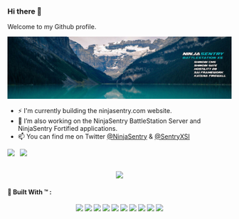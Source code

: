 ### Hi there 👋

Welcome to my Github profile.

![NinjaSentry BattleStation](img/ninjasentry-background-battlestation-xs.jpg)

- ⚡ I'm currently building the ninjasentry.com website.
- 🔭 I’m also working on the NinjaSentry BattleStation Server and NinjaSentry Fortified applications.
- 📫 You can find me on Twitter [@NinjaSentry](https://twitter.com/NinjaSentry) & [@SentryXSI](https://twitter.com/SentryXSI)


<div class="container">

<img style="height: auto; width: 55%;" class="img" src="https://github-readme-stats.vercel.app/api?username=michaelsentry&show_icons=true&theme=github_dark&include_all_commits=true&count_private=true&show_icons=true&line_height=20&hide_border=true" />
&nbsp;
<img style="height: auto; width: 40%;" class="img" src="https://github-readme-stats.vercel.app/api/top-langs/?username=michaelsentry&theme=github_dark&layout=compact&langs_count=4&hide_border=true" /></div>

</div>

<p align="center">
<br />
<img src="https://github-readme-streak-stats.herokuapp.com/?user=michaelsentry&theme=github-dark-blue"/>
</p>


#### :jack_o_lantern: Built With &trade; :

<p align="center">
<img src="https://cdn.jsdelivr.net/gh/devicons/devicon/icons/php/php-plain.svg" height="65" />
<img src="https://cdn.jsdelivr.net/gh/devicons/devicon/icons/phpstorm/phpstorm-plain-wordmark.svg" height="65" />
<img src="https://cdn.jsdelivr.net/gh/devicons/devicon/icons/javascript/javascript-original.svg" height="65" />
<img src="https://cdn.jsdelivr.net/gh/devicons/devicon/icons/html5/html5-original.svg" height="65" />
<img src="https://cdn.jsdelivr.net/gh/devicons/devicon/icons/css3/css3-original.svg" height="65" />
<img src="https://cdn.jsdelivr.net/gh/devicons/devicon/icons/git/git-original.svg" height="65" />
<img src="https://cdn.jsdelivr.net/gh/devicons/devicon/icons/bash/bash-plain.svg" height="65" />
<img src="https://cdn.jsdelivr.net/gh/devicons/devicon/icons/vim/vim-plain.svg" height="65" />
<img src="https://cdn.jsdelivr.net/gh/devicons/devicon/icons/firefox/firefox-plain.svg" height="65" />
<img src="https://cdn.jsdelivr.net/gh/devicons/devicon/icons/fedora/fedora-original.svg" height="65" />
</p>

<!--
**MichaelSentry/michaelsentry** is a ✨ _special_ ✨ repository because its `README.md` (this file) appears on your GitHub profile.

Here are some ideas to get you started:

- 🔭 I’m currently working on ...
- 🌱 I’m currently learning ...
- 👯 I’m looking to collaborate on ...
- 🤔 I’m looking for help with ...
- 💬 Ask me about ...
- 📫 How to reach me: ...
- 😄 Pronouns: ...
- ⚡ Fun fact: ...
-->
